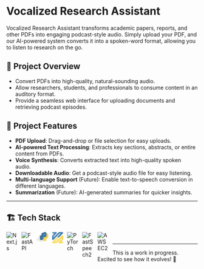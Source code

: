 # Vocalized Research Assistant

Vocalized Research Assistant transforms academic papers, reports, and other PDFs into engaging podcast-style audio. Simply upload your PDF, and our AI-powered system converts it into a spoken-word format, allowing you to listen to research on the go.

## 🚀 Project Overview

- Convert PDFs into high-quality, natural-sounding audio.
- Allow researchers, students, and professionals to consume content in an auditory format.
- Provide a seamless web interface for uploading documents and retrieving podcast episodes.

## 📌 Project Features
- **PDF Upload**: Drag-and-drop or file selection for easy uploads.
- **AI-powered Text Processing**: Extracts key sections, abstracts, or entire content from PDFs.
- **Voice Synthesis**: Converts extracted text into high-quality spoken audio.
- **Downloadable Audio**: Get a podcast-style audio file for easy listening.
- **Multi-language Support** (Future): Enable text-to-speech conversion in different languages.
- **Summarization** (Future): AI-generated summaries for quicker insights.

---

## 🏗 Tech Stack
<img align="left" alt="Next.js" width="30px" style="padding-right:10px;" src="https://cdn.jsdelivr.net/gh/devicons/devicon/icons/nextjs/nextjs-original.svg" />
<img align="left" alt="FastAPI" width="30px" style="padding-right:10px;" src="https://cdn.jsdelivr.net/gh/devicons/devicon@latest/icons/fastapi/fastapi-original.svg" />
<img align="left" alt="PDF Miner" width="30px" style="padding-right:10px;" src="./GitHub_icons/pdfminer.svg" /> 
<img align="left" alt="Python FFMPEG" width="30px" style="padding-right:10px;" src="./GitHub_icons/python_ffmpeg_logo.png" /> 
<img align="left" alt="PyTorch" width="30px" style="padding-right:10px;" src="https://cdn.jsdelivr.net/gh/devicons/devicon/icons/pytorch/pytorch-original.svg" />
<img align="left" alt="FastSpeech2" width="30px" style="padding-right:10px;" src="https://upload.wikimedia.org/wikipedia/commons/5/50/Speech_icon.svg" />
<img align="left" alt="AWS EC2" width="30px" style="padding-right:10px;" src="https://icon.icepanel.io/AWS/svg/Compute/EC2.svg" />
</br>

---

This is a work in progress. Excited to see how it evolves! 🚀

